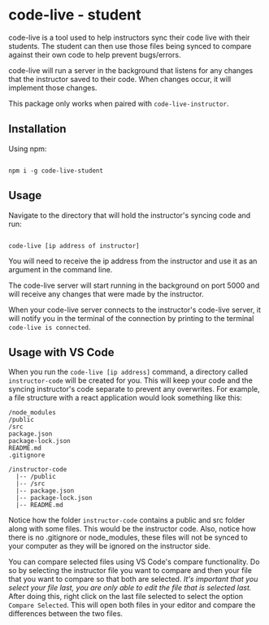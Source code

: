# code-live - student
code-live is a tool used to help instructors sync their code live with their students. The student can then use those files being synced to compare against their own code to help prevent bugs/errors.

code-live will run a server in the background that listens for any changes that the instructor saved to their code. When changes occur, it will implement those changes.

This package only works when paired with `code-live-instructor`.

## Installation
Using npm:

```

npm i -g code-live-student

```

## Usage
Navigate to the directory that will hold the instructor's syncing code and run:

```

code-live [ip address of instructor]

```

You will need to receive the ip address from the instructor and use it as an argument in the command line.

The code-live server will start running in the background on port 5000 and will receive any changes that were made by the instructor. 

When your code-live server connects to the instructor's code-live server, it will notify you in the terminal of the connection by printing to the terminal `code-live is connected`.

## Usage with VS Code
When you run the `code-live [ip address]` command, a directory called `instructor-code` will be created for you. This will keep your code and the syncing instructor's code separate to prevent any overwrites. For example, a file structure with a react application would look something like this:

```
/node_modules
/public
/src
package.json
package-lock.json
README.md
.gitignore

/instructor-code
  |-- /public
  |-- /src
  |-- package.json
  |-- package-lock.json
  |-- README.md
```

Notice how the folder `instructor-code` contains a public and src folder along with some files. This would be the instructor code. Also, notice how there is no .gitignore or node_modules, these files will not be synced to your computer as they will be ignored on the instructor side.

You can compare selected files using VS Code's compare functionality. Do so by selecting the instructor file you want to compare and then your file that you want to compare so that both are selected. *It's important that you select your file last, you are only able to edit the file that is selected last.* After doing this, right click on the last file selected to select the option `Compare Selected`. This will open both files in your editor and compare the differences between the two files. 


